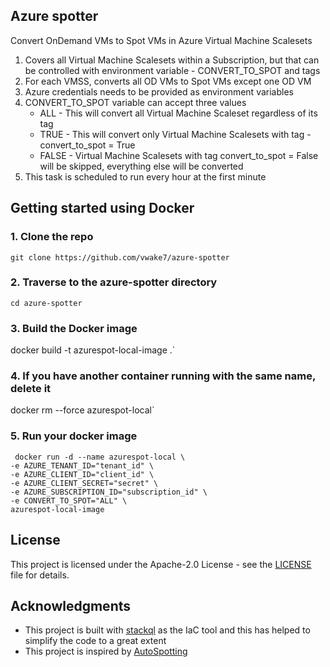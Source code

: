 ## Azure spotter
Convert OnDemand VMs to Spot VMs in Azure Virtual Machine Scalesets
1. Covers all Virtual Machine Scalesets within a Subscription, but that can be controlled with environment variable - CONVERT_TO_SPOT and tags 
2. For each VMSS, converts all OD VMs to Spot VMs except one OD VM
3. Azure credentials needs to be provided as environment variables
4. CONVERT_TO_SPOT variable can accept three values
   * ALL - This will convert all Virtual Machine Scaleset regardless of its tag 
   * TRUE - This will convert only Virtual Machine Scalesets with tag - convert_to_spot = True
   * FALSE - Virtual Machine Scalesets with tag convert_to_spot = False will be skipped, everything else will be converted
5. This task is scheduled to run every hour at the first minute

## Getting started using Docker
### 1. Clone the repo 
`git clone https://github.com/vwake7/azure-spotter`
      
### 2. Traverse to the azure-spotter directory
`cd azure-spotter`

### 3. Build the Docker image
 docker build -t azurespot-local-image .`

### 4. If you have another container running with the same name, delete it
 docker rm --force azurespot-local`

### 5. Run your docker image
```
 docker run -d --name azurespot-local \
-e AZURE_TENANT_ID="tenant_id" \
-e AZURE_CLIENT_ID="client_id" \
-e AZURE_CLIENT_SECRET="secret" \
-e AZURE_SUBSCRIPTION_ID="subscription_id" \
-e CONVERT_TO_SPOT="ALL" \
azurespot-local-image
```
<!-- 
## Contributing
Please read [CONTRIBUTING.md]() for details on our code of conduct, and the process for submitting pull requests to us.

## Versioning
We use [SemVer](https://semver.org/) for versioning. For the versions available, see the tags on this repository.
-->
## License
This project is licensed under the Apache-2.0 License - see the [LICENSE](https://github.com/vwake7/azure-spotter/blob/main/LICENSE) file for details.

## Acknowledgments
* This project is built with [stackql](https://stackql.io/) as the IaC tool and this has helped to simplify the code to a great extent
* This project is inspired by [AutoSpotting](https://github.com/LeanerCloud/AutoSpotting)
